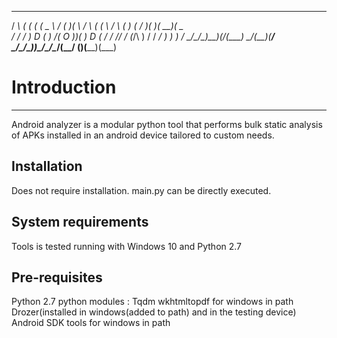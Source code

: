 
  __   __ _  ____  ____   __  __  ____     __   __ _   __   __    _  _  ____  ____  ____ 
 / _\ (  ( \(    \(  _ \ /  \(  )(    \   / _\ (  ( \ / _\ (  )  ( \/ )(__  )(  __)(  _ \
/    \/    / ) D ( )   /(  O ))(  ) D (  /    \/    //    \/ (_/\ )  /  / _/  ) _)  )   /
\_/\_/\_)__)(____/(__\_) \__/(__)(____/  \_/\_/\_)__)\_/\_/\____/(__/  (____)(____)(__\_)


# Introduction
------------
Android analyzer is a modular python tool that performs bulk static analysis of APKs installed in an android device tailored to custom needs.

Installation
------------
Does not require installation. main.py can be directly executed.


System requirements
-------------------
Tools is tested running with Windows 10 and Python 2.7


Pre-requisites
---------------
Python 2.7
python modules : Tqdm
wkhtmltopdf for windows in path
Drozer(installed in windows(added to path) and in the testing device)
Android SDK tools for windows in path
